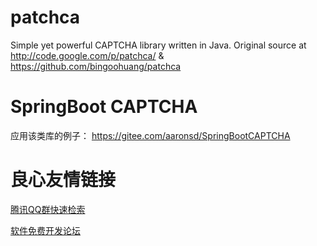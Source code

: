 # patchca
Simple yet powerful CAPTCHA library written in Java. Original source at http://code.google.com/p/patchca/ & https://github.com/bingoohuang/patchca
# SpringBoot CAPTCHA
应用该类库的例子： https://gitee.com/aaronsd/SpringBootCAPTCHA

 # 良心友情链接

[腾讯QQ群快速检索](http://u.720life.cn/s/8cf73f7c)

[软件免费开发论坛](http://u.720life.cn/s/bbb01dc0)